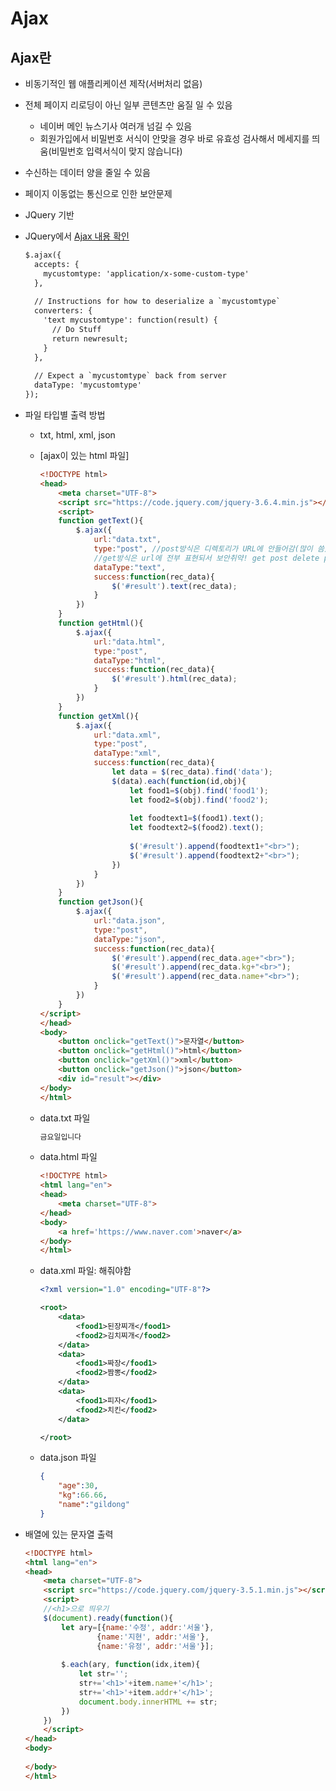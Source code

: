 # Ajax

## Ajax란

- 비동기적인 웹 애플리케이션 제작(서버처리 없음)
- 전체 페이지 리로딩이 아닌 일부 콘텐츠만 움질 일 수 있음
    - 네이버 메인 뉴스기사 여러개 넘길 수 있음
    - 회원가입에서 비밀번호 서식이 안맞을 경우 바로 유효성 검사해서 메세지를 띄움(비밀번호 입력서식이 맞지 않습니다)
- 수신하는 데이터 양을 줄일 수 있음
- 페이지 이동없는 통신으로 인한 보안문제
- JQuery 기반
- JQuery에서 [Ajax 내용 확인](https://api.jquery.com/jQuery.ajax/#jQuery-ajax-url-settings)
    
    ```html
    $.ajax({
      accepts: {
        mycustomtype: 'application/x-some-custom-type'
      },
     
      // Instructions for how to deserialize a `mycustomtype`
      converters: {
        'text mycustomtype': function(result) {
          // Do Stuff
          return newresult;
        }
      },
     
      // Expect a `mycustomtype` back from server
      dataType: 'mycustomtype'
    });
    ```
    

- 파일 타입별 출력 방법
    - txt, html, xml, json
    - [ajax이 있는 html 파일]
        
        ```html
        <!DOCTYPE html>
        <head>
        	<meta charset="UTF-8">
            <script src="https://code.jquery.com/jquery-3.6.4.min.js"></script>
            <script>
            function getText(){
                $.ajax({
                    url:"data.txt",
                    type:"post", //post방식은 디렉토리가 URL에 안들어감(많이 씀)
                    //get방식은 url에 전부 표현되서 보안취약! get post delete pull
                    dataType:"text",
                    success:function(rec_data){
                        $('#result').text(rec_data);
                    }
                })
            }
            function getHtml(){
                $.ajax({
                    url:"data.html",
                    type:"post",
                    dataType:"html",
                    success:function(rec_data){
                        $('#result').html(rec_data);
                    }
                })
            }
            function getXml(){
                $.ajax({
                    url:"data.xml",
                    type:"post",
                    dataType:"xml",
                    success:function(rec_data){
                        let data = $(rec_data).find('data');
                        $(data).each(function(id,obj){
                        	let food1=$(obj).find('food1');
                        	let food2=$(obj).find('food2');
                        	
                        	let foodtext1=$(food1).text();
                        	let foodtext2=$(food2).text();
                        	
                        	$('#result').append(foodtext1+"<br>");
                        	$('#result').append(foodtext2+"<br>");
                        })
                    }
                })
            }
            function getJson(){
                $.ajax({
                    url:"data.json",
                    type:"post",
                    dataType:"json",
                    success:function(rec_data){
                    	$('#result').append(rec_data.age+"<br>");
                    	$('#result').append(rec_data.kg+"<br>");
                    	$('#result').append(rec_data.name+"<br>");
                    }
                })
            }
        </script>
        </head>
        <body>
            <button onclick="getText()">문자열</button>
            <button onclick="getHtml()">html</button>
            <button onclick="getXml()">xml</button>
            <button onclick="getJson()">json</button>
            <div id="result"></div>
        </body>
        </html>
        ```
        
    - data.txt 파일
        
        ```html
        금요일입니다
        ```
        
    - data.html 파일
        
        ```html
        <!DOCTYPE html>
        <html lang="en">
        <head>
            <meta charset="UTF-8">
        </head>
        <body>
            <a href='https://www.naver.com'>naver</a>
        </body>
        </html>
        ```
        
    - data.xml 파일: <?xml version="1.0" encoding="UTF-8"?> 해줘야함
        
        ```xml
        <?xml version="1.0" encoding="UTF-8"?>
        
        <root>
        	<data>
        		<food1>된장찌개</food1>
        		<food2>김치찌개</food2>
        	</data>
        	<data>
        		<food1>짜장</food1>
        		<food2>짬뽕</food2>
        	</data>
        	<data>
        		<food1>피자</food1>
        		<food2>치킨</food2>
        	</data>
        
        </root>
        ```
        
    - data.json 파일
        
        ```json
        {
        	"age":30,
        	"kg":66.66,
        	"name":"gildong"
        }
        ```
        
- 배열에 있는 문자열 출력
    
    ```html
    <!DOCTYPE html>
    <html lang="en">
    <head>
        <meta charset="UTF-8">
        <script src="https://code.jquery.com/jquery-3.5.1.min.js"></script>
    	<script>
    	//<h1>으로 띄우기
    	$(document).ready(function(){
    		let ary=[{name:'수정', addr:'서울'},
    				{name:'지현', addr:'서울'},
    				{name:'유정', addr:'서울'}];
    				
    		$.each(ary, function(idx,item){
    			let str='';
    			str+='<h1>'+item.name+'</h1>';
    			str+='<h1>'+item.addr+'</h1>';
    			document.body.innerHTML += str;
    		})
    	})
        </script>
    </head>
    <body>
        
    </body>
    </html>
    ```